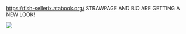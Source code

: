 https://fish-sellerix.atabook.org/
STRAWPAGE AND BIO ARE GETTING A NEW LOOK!

![](https://komarev.com/ghpvc/?username=fish-gienix&abbreviated=true&color=grey&label=Fishes)


